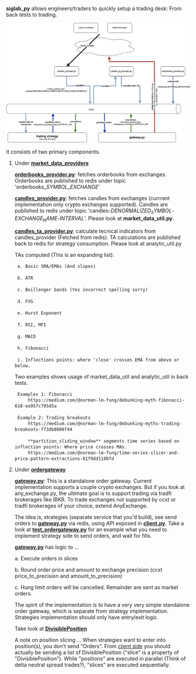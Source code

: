 **siglab_py** allows engineers/traders to quickly setup a trading desk: From back tests to trading.

![alt text](https://github.com/r0bbar/siglab/blob/master/siglab_py/siglab_py.jpg)

It consists of two primary components.

1. Under [**market_data_providers**](https://github.com/r0bbar/siglab/tree/master/siglab_py/market_data_providers)

    [**orderbooks_provider.py**](https://github.com/r0bbar/siglab/blob/master/siglab_py/market_data_providers/orderbooks_provider.py): fetches orderbooks from exchanges. Orderbooks are published to redis under topic 'orderbooks_$SYMBOL$_$EXCHANGE$'

    [**candles_provider.py**](https://github.com/r0bbar/siglab/blob/master/siglab_py/market_data_providers/candles_provider.py): fetches candles from exchanges (currrent implementation only crypto exchanges supported). Candles are published to redis under topic 'candles-$DENORMALIZED_SYMBOL$-$EXCHANGE_NAME$-$INTERVAL$'. Please look at **market_data_util.py**.

    [**candles_ta_provider.py**](https://github.com/r0bbar/siglab/blob/master/siglab_py/market_data_providers/candles_ta_provider.py): calculate tecnical indicators from candles_provider (Fetched from redis). TA calculations are published back to redis for strategy consumption. Please look at analytic_util.py

    TAs computed (This is an expanding list):

        a. Basic SMA/EMAs (And slopes)

        b. ATR

        c. Boillenger bands (Yes incorrect spelling sorry)

        d. FVG
        
        e. Hurst Exponent

        f. RSI, MFI

        g. MACD

        h. Fibonacci
        
        i. Inflections points: where 'close' crosses EMA from above or below.

    Two examples shows usage of market_data_util and analytic_util in back tests.

        Examples 1: Fibonacci
            https://medium.com/@norman-lm-fung/debunking-myth-fibonacci-618-ea957c795d5a

        Example 2: Trading breakouts
            https://medium.com/@norman-lm-fung/debunking-myths-trading-breakouts-f73db8006f44

            **partition_sliding_window** segments time series based on inflection points: Where price crosses MAs.
            https://medium.com/@norman-lm-fung/time-series-slicer-and-price-pattern-extractions-81f9dd1108fd


2. Under [**ordergateway**](https://github.com/r0bbar/siglab/tree/master/siglab_py/ordergateway)

    [**gateway.py**](https://github.com/r0bbar/siglab/blob/master/siglab_py/ordergateway/gateway.py): This is a standalone order gateway. Current implementation supports a couple crypto exchanges. But if you look at any_exchange.py, the ultimate goal is to support trading via tradfi brokerages like IBKR. To trade exchanges not supported by ccxt or tradfi brokerages of your choice, extend AnyExchange.
    
    The idea is, strategies (separate service that you'd build), see send orders to [**gateway.py**](https://github.com/r0bbar/siglab/blob/master/siglab_py/ordergateway/gateway.py) via redis, using API exposed in [**client.py**](https://github.com/r0bbar/siglab/blob/master/siglab_py/ordergateway/client.py). Take a look at [**test_ordergateway.py**](https://github.com/r0bbar/siglab/blob/master/siglab_py/ordergateway/test_ordergateway.py) for an example what you need to implement strategy side to send orders, and wait for fills.

    [**gateway.py**](https://github.com/r0bbar/siglab/blob/master/siglab_py/ordergateway/gateway.py) has logic to ...
    
    a. Execute orders in slices

    b. Round order price and amount to exchange precision 
       (ccxt price_to_precision and amount_to_precision)

    c. Hung limit orders will be cancelled. Remainder are sent as market orders.

    The spirit of the implementation is to have a very very simple standalone order gateway, which is separate from strategy implementation. Strategies implementation should only have entry/exit logic.

    Take look at [**DivisiblePosition**](https://github.com/r0bbar/siglab/blob/master/siglab_py/ordergateway/client.py)
       
    A note on position slicing ... When strategies want to enter into position(s), you don't send "Orders". From [client side](https://github.com/r0bbar/siglab/blob/master/siglab_py/ordergateway/test_ordergateway.py) you should actually be sending a list of DivisiblePosition ("slice" is a property of "DivisiblePosition"). While "positions" are executed in parallel (Think of delta neutral spread trades?), "slices" are executed sequentially.